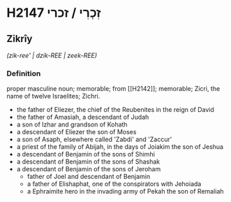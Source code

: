 # H2147 זִכְרִי / זכרי

## Zikrîy

_(zik-ree' | dzik-REE | zeek-REE)_

### Definition

proper masculine noun; memorable; from [[H2142]]; memorable; Zicri, the name of twelve Israelites; Zichri.

- the father of Eliezer, the chief of the Reubenites in the reign of David
- the father of Amasiah, a descendant of Judah
- a son of Izhar and grandson of Kohath
- a descendant of Eliezer the son of Moses
- a son of Asaph, elsewhere called 'Zabdi' and 'Zaccur'
- a priest of the family of Abijah, in the days of Joiakim the son of Jeshua
- a descendant of Benjamin of the sons of Shimhi
- a descendant of Benjamin of the sons of Shashak
- a descendant of Benjamin of the sons of Jeroham
    - father of Joel and descendant of Benjamin
    - a father of Elishaphat, one of the conspirators with Jehoiada
    - a Ephraimite hero in the invading army of Pekah the son of Remaliah
